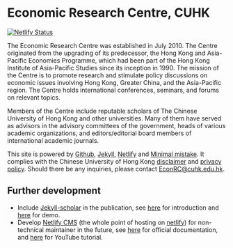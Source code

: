 # Economic Research Centre, CUHK

[![Netlify Status](https://api.netlify.com/api/v1/badges/3c73193c-7639-439e-bdcd-2530b889317f/deploy-status)](https://app.netlify.com/sites/cuhk-erc/deploys)

The Economic Research Centre was established in July 2010. The Centre originated from the upgrading of its predecessor, the Hong Kong and Asia-Pacific Economies Programme, which had been part of the Hong Kong Institute of Asia-Pacific Studies since its inception in 1990. The mission of the Centre is to promote research and stimulate policy discussions on economic issues involving Hong Kong, Greater China, and the Asia-Pacific region. The Centre holds international conferences, seminars, and forums on relevant topics.

Members of the Centre include reputable scholars of The Chinese University of Hong Kong and other universities. Many of them have served as advisors in the advisory committees of the government, heads of various academic organizations, and editors/editorial board members of international academic journals.

This site is powered by [Github](https://github.com/), [Jekyll](https://jekyllrb.com/), [Netlify](https://www.netlify.com/) and [Minimal mistake](https://mmistakes.github.io/minimal-mistakes/). It complies with the Chinese University of Hong Kong [disclaimer](http://www.cuhk.edu.hk/english/privacy.html) and [privacy policy](http://www.cuhk.edu.hk/english/disclaimer.html). Should there be any inquiries, please contact [EconRC@cuhk.edu.hk](mailto:EconRC@cuhk.edu.hk).

## Further development

- Include [Jekyll-scholar](https://github.com/inukshuk/jekyll-scholar) in the publication, see [here](https://www.amirasiaee.com/dailyreport/jekyll-scholar/) for introduction and [here](https://www.amirasiaee.com/publicationbyyear/) for demo.
- Develop [Netlify CMS](https://www.netlifycms.org/) (the whole point of hosting on [netlify](https://www.netlify.com/)) for non-technical maintainer in the future, see [here](https://www.netlifycms.org/docs/jekyll/#header) for official documentation, and [here](https://www.youtube.com/watch?v=Qb8rxouArIg&list=PLWjCJDeWfDdcU8zbZZrr6L1zpf_2Eqt_w) for YouTube tutorial.
